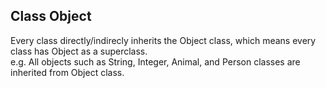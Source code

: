 ## Class Object
Every class directly/indirecly inherits the Object class, which means every class has Object as a superclass.  
e.g. All objects such as String, Integer, Animal, and Person classes are inherited from Object class.
